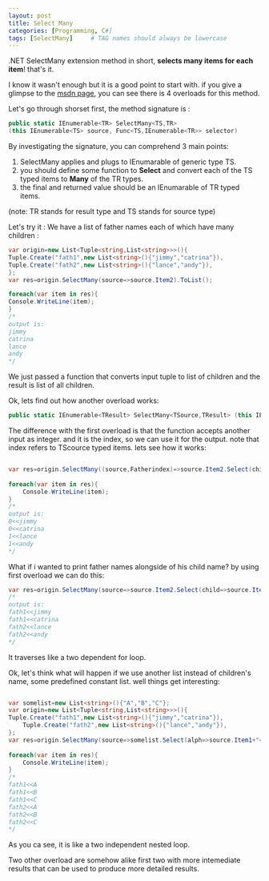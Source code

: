 ```yaml
---
layout: post
title: Select Many
categories: [Programming, C#]
tags: [SelectMany]     # TAG names should always be lowercase
---
```


.NET SelectMany extension method in short, **selects many items for each item**! that's it.

I know it wasn't enough but it is a good point to start with. if you give a glimpse to the [msdn page](https://docs.microsoft.com/en-us/dotnet/api/system.linq.enumerable.selectmany), you can see there is 4 overloads for this method.

Let's go through shorset first, the method signature is :

```cs
public static IEnumerable<TR> SelectMany<TS,TR> 
(this IEnumerable<TS> source, Func<TS,IEnumerable<TR>> selector)
```


By investigating the signature, you can comprehend 3 main points:

1. SelectMany applies and plugs to IEnumarable of generic type TS.
2. you should define some function to **Select** and convert each of the TS typed items to **Many** of the TR types.
3. the final and returned value should be an IEnumarable of TR typed items.

(note: TR stands for result type and TS stands for source type)

Let's try it :
We have a list of father names each of which have many children :
```cs
var origin=new List<Tuple<string,List<string>>>(){
Tuple.Create("fath1",new List<string>(){"jimmy","catrina"}),
Tuple.Create("fath2",new List<string>(){"lance","andy"}),
};
var res=origin.SelectMany(source=>source.Item2).ToList();

foreach(var item in res){
Console.WriteLine(item);
}
/*
output is:
jimmy
catrina
lance
andy
*/
```

We just passed a function that converts input tuple to list of children and the result is list of all children.

Ok, lets find out how another overload works:

```cs
public static IEnumerable<TResult> SelectMany<TSource,TResult> (this IEnumerable<TSource> source, Func<TSource,int,IEnumerable<TResult>> selector)
```

The difference with the first overload is that the function accepts another input as integer. and it is the index, so we can use it for the output. note that index refers to TScource typed items. lets see how it works:

```cs

var res=origin.SelectMany((source,Fatherindex)=>source.Item2.Select(child=>Fatherindex+"<<"+child)).ToList();
	
foreach(var item in res){
	Console.WriteLine(item);
}
/*
output is:
0<<jimmy
0<<catrina
1<<lance
1<<andy
*/
```

What if i wanted to print father names alongside of his child name?
by using first overload we can do this:

```cs
var res=origin.SelectMany(source=>source.Item2.Select(child=>source.Item1+"<<"+child)).ToList();
/*
output is:
fath1<<jimmy
fath1<<catrina
fath2<<lance
fath2<<andy
*/
```
It traverses like a two dependent for loop.

Ok, let's think what will happen if we use another list instead of children's name, some predefined constant list. well things get interesting: 
```cs

var somelist=new List<string>(){"A","B","C"};
var origin=new List<Tuple<string,List<string>>>(){
Tuple.Create("fath1",new List<string>(){"jimmy","catrina"}),
	Tuple.Create("fath2",new List<string>(){"lance","andy"}),
};
var res=origin.SelectMany(source=>somelist.Select(alph=>source.Item1+"<<"+alph)).ToList();
	
foreach(var item in res){
	Console.WriteLine(item);
}
/*
fath1<<A
fath1<<B
fath1<<C
fath2<<A
fath2<<B
fath2<<C
*/
```

As you ca see, it is like a two independent nested loop.

Two other overload are somehow alike first two with more intemediate results that can be used to produce more detailed results.
<!-- Find out more by [visiting the project on GitHub](https://github.com/mojombo/jekyll). -->
